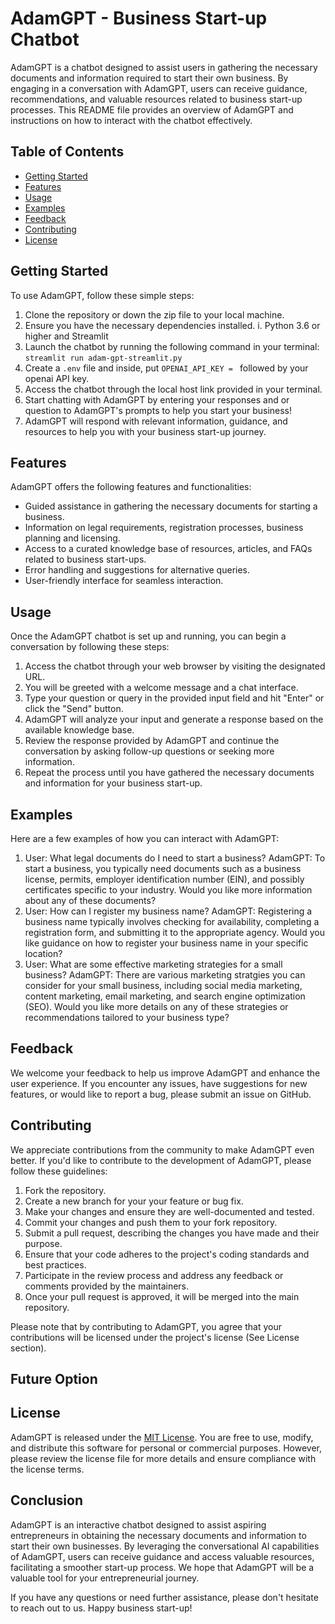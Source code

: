 #  AdamGPT - Business Start-up Chatbot

AdamGPT is a chatbot designed to assist users in gathering the necessary documents and information required to start their own business. By engaging in a conversation with AdamGPT, users can receive guidance, recommendations, and valuable resources related to business start-up processes. This README file provides an overview of AdamGPT and instructions on how to interact with the chatbot effectively.

## Table of Contents
- [Getting Started](#getting-started)
- [Features](#features) 
- [Usage](#usage) 
- [Examples](#examples)
- [Feedback](#feedback)
- [Contributing](#contributing)
- [License](#license)

## Getting Started

To use AdamGPT, follow these simple steps:

1. Clone the repository or down the zip file to your local machine. 
2. Ensure you have the necessary dependencies installed.
    i. Python 3.6 or higher and Streamlit
3. Launch the chatbot by running the following command in your terminal:
    `streamlit run adam-gpt-streamlit.py`
4. Create a `.env` file and inside, put `OPENAI_API_KEY = ` followed by your openai API key.
5. Access the chatbot through the local host link provided in your terminal.
6. Start chatting with AdamGPT by entering your responses and or question to AdamGPT's prompts to help you start your business!
7. AdamGPT will respond with relevant information, guidance, and resources to help you with your business start-up journey. 

## Features

AdamGPT offers the following features and functionalities:

- Guided assistance in gathering the necessary documents for starting a business.
- Information on legal requirements, registration processes, business planning and licensing.
- Access to a curated knowledge base of resources, articles, and FAQs related to business start-ups.
- Error handling and suggestions for alternative queries.
- User-friendly interface for seamless interaction. 

## Usage 

Once the AdamGPT chatbot is set up and running, you can begin a conversation by following these steps:

1. Access the chatbot through your web browser by visiting the designated URL.
2. You will be greeted with a welcome message and a chat interface.
3. Type your question or query in the provided input field and hit "Enter" or click the "Send" button.
4. AdamGPT will analyze your input and generate a response based on the available knowledge base.
5. Review the response provided by AdamGPT and continue the conversation by asking follow-up questions or seeking more information.
6. Repeat the process until you have gathered the necessary documents and information for your business start-up.

## Examples

Here are a few examples of how you can interact with AdamGPT:

1. User: What legal documents do I need to start a business?
   AdamGPT: To start a business, you typically need documents such as a business license, permits, employer identification number (EIN), and possibly certificates specific to your industry. Would you like more information about any of these documents?
2. User: How can I register my business name?
   AdamGPT: Registering a business name typically involves checking for availability, completing a registration form, and submitting it to the appropriate agency. Would you like guidance on how to register your business name in your specific location?
3. User: What are some effective marketing strategies for a small business?
   AdamGPT: There are various marketing stratgies you can consider for your small business, including social media marketing, content marketing, email marketing, and search engine optimization (SEO). Would you like more details on any of these strategies or recommendations tailored to your business type? 

## Feedback

We welcome your feedback to help us improve AdamGPT and enhance the user experience. If you encounter any issues, have suggestions for new features, or would like to report a bug, please submit an issue on GitHub.

## Contributing

We appreciate contributions from the community to make AdamGPT even better. If you'd like to contribute to the development of AdamGPT, please follow these guidelines: 

1. Fork the repository.
2. Create a new branch for your your feature or bug fix.
3. Make your changes and ensure they are well-documented and tested.
4. Commit your changes and push them to your fork repository.
5. Submit a pull request, describing the changes you have made and their purpose.
6. Ensure that your code adheres to the project's coding standards and best practices.
7. Participate in the review process and address any feedback or comments provided by the maintainers.
8. Once your pull request is approved, it will be merged into the main repository.

Please note that by contributing to AdamGPT, you agree that your contributions will be licensed under the project's license (See License section).

## Future Option
## License

AdamGPT is released under the [MIT License](https://opensource.org/license/mit/). You are free to use, modify, and distribute this software for personal or commercial purposes. However, please review the license file for more details and ensure compliance with the license terms. 

## Conclusion   

AdamGPT is an interactive chatbot designed to assist aspiring entrepreneurs in obtaining the necessary documents and information to start their own businesses. By leveraging the conversational AI capabilities of AdamGPT, users can receive guidance and access valuable resources, facilitating a smoother start-up process. We hope that AdamGPT will be a valuable tool for your entrepreneurial journey.

If you have any questions or need further assistance, please don't hesitate to reach out to us. Happy business start-up!
